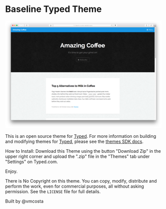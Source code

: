 # Baseline Typed Theme

![Baseline](screenshot.png?raw=true)

This is an open source theme for [Typed](http://typed.com). For more information on building and modifying themes for [Typed](http://typed.com), please see the [themes SDK docs](https://www.typed.com/docs/themes/latest).

How to Install:
Download this Theme using the button "Download Zip" in the upper right corner and upload the ".zip" file in the "Themes" tab under "Settings" on Typed.com.

Enjoy.

There is No Copyright on this theme. You can copy, modify, distribute and perform the work, even for commercial purposes, all without asking permission. See the `LICENSE` file for full details.

Built by @vmcosta